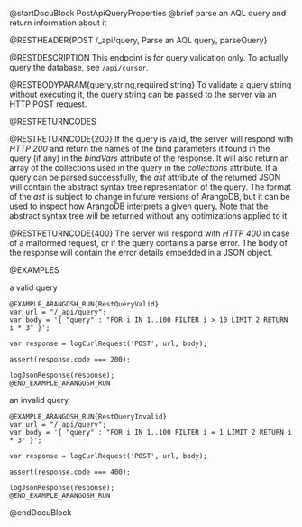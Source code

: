 
@startDocuBlock PostApiQueryProperties
@brief parse an AQL query and return information about it

@RESTHEADER{POST /_api/query, Parse an AQL query, parseQuery}

@RESTDESCRIPTION
This endpoint is for query validation only. To actually query the database,
see `/api/cursor`.

@RESTBODYPARAM{query,string,required,string}
To validate a query string without executing it, the query string can be
passed to the server via an HTTP POST request.

@RESTRETURNCODES

@RESTRETURNCODE{200}
If the query is valid, the server will respond with *HTTP 200* and
return the names of the bind parameters it found in the query (if any) in
the *bindVars* attribute of the response. It will also return an array
of the collections used in the query in the *collections* attribute.
If a query can be parsed successfully, the *ast* attribute of the returned
JSON will contain the abstract syntax tree representation of the query.
The format of the *ast* is subject to change in future versions of
ArangoDB, but it can be used to inspect how ArangoDB interprets a given
query. Note that the abstract syntax tree will be returned without any
optimizations applied to it.

@RESTRETURNCODE{400}
The server will respond with *HTTP 400* in case of a malformed request,
or if the query contains a parse error. The body of the response will
contain the error details embedded in a JSON object.

@EXAMPLES

a valid query

    @EXAMPLE_ARANGOSH_RUN{RestQueryValid}
    var url = "/_api/query";
    var body = '{ "query" : "FOR i IN 1..100 FILTER i > 10 LIMIT 2 RETURN i * 3" }';

    var response = logCurlRequest('POST', url, body);

    assert(response.code === 200);

    logJsonResponse(response);
    @END_EXAMPLE_ARANGOSH_RUN

an invalid query

    @EXAMPLE_ARANGOSH_RUN{RestQueryInvalid}
    var url = "/_api/query";
    var body = '{ "query" : "FOR i IN 1..100 FILTER i = 1 LIMIT 2 RETURN i * 3" }';

    var response = logCurlRequest('POST', url, body);

    assert(response.code === 400);

    logJsonResponse(response);
    @END_EXAMPLE_ARANGOSH_RUN
@endDocuBlock

